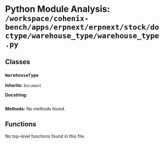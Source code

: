 # Python Module Analysis: `/workspace/cohenix-bench/apps/erpnext/erpnext/stock/doctype/warehouse_type/warehouse_type.py`

## Classes

### `WarehouseType`
**Inherits:** `Document`


**Docstring:**
```

```

**Methods:**
No methods found.




## Functions

No top-level functions found in this file.
